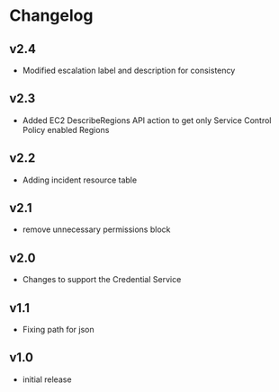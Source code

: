 # Changelog

## v2.4

- Modified escalation label and description for consistency

## v2.3

- Added EC2 DescribeRegions API action to get only Service Control Policy enabled Regions

## v2.2

- Adding incident resource table

## v2.1

- remove unnecessary permissions block

## v2.0

- Changes to support the Credential Service

## v1.1

- Fixing path for json

## v1.0

- initial release
